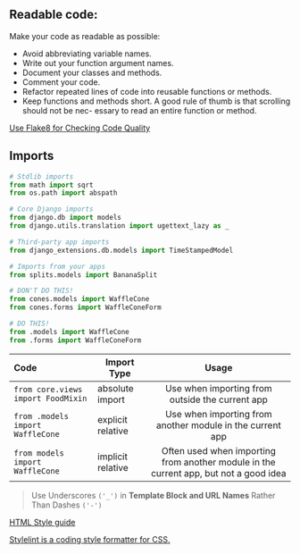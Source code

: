  ## Readable code:
 Make your code as readable as possible:
 - Avoid abbreviating variable names.
 - Write out your function argument names.
 - Document your classes and methods.
 - Comment your code.
 - Refactor repeated lines of code into reusable functions or methods.
 - Keep functions and methods short. A good rule of thumb is that scrolling should not be nec-
essary to read an entire function or method.

[Use Flake8 for Checking Code Quality](http://flake8.pycqa.org/en/latest/)

## Imports
```python
# Stdlib imports
from math import sqrt
from os.path import abspath

# Core Django imports
from django.db import models
from django.utils.translation import ugettext_lazy as _

# Third-party app imports
from django_extensions.db.models import TimeStampedModel

# Imports from your apps
from splits.models import BananaSplit
```

```python
# DON'T DO THIS!
from cones.models import WaffleCone
from cones.forms import WaffleConeForm

# DO THIS!
from .models import WaffleCone
from .forms import WaffleConeForm
```

| Code | Import Type | Usage |
|:-|-|:-:|
|`from core.views import FoodMixin`|absolute import|Use when importing from outside the current app
|`from .models import WaffleCone`|explicit relative|Use when importing from another module in the current app|
|`from models import WaffleCone`|implicit relative|Often used when importing from another module in the current app, but not a good idea


> Use Underscores `('_')` in **Template Block and URL Names** Rather Than Dashes `('-')`

[HTML Style guide](http://codeguide.co/)

[Stylelint is a coding style formatter for CSS.](https://stylelint.io/)

